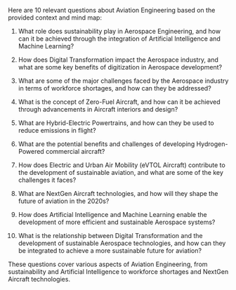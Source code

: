 Here are 10 relevant questions about Aviation Engineering based on the provided context and mind map:

1. What role does sustainability play in Aerospace Engineering, and how can it be achieved through the integration of Artificial Intelligence and Machine Learning?

2. How does Digital Transformation impact the Aerospace industry, and what are some key benefits of digitization in Aerospace development?

3. What are some of the major challenges faced by the Aerospace industry in terms of workforce shortages, and how can they be addressed?

4. What is the concept of Zero-Fuel Aircraft, and how can it be achieved through advancements in Aircraft interiors and design?

5. What are Hybrid-Electric Powertrains, and how can they be used to reduce emissions in flight?

6. What are the potential benefits and challenges of developing Hydrogen-Powered commercial aircraft?

7. How does Electric and Urban Air Mobility (eVTOL Aircraft) contribute to the development of sustainable aviation, and what are some of the key challenges it faces?

8. What are NextGen Aircraft technologies, and how will they shape the future of aviation in the 2020s?

9. How does Artificial Intelligence and Machine Learning enable the development of more efficient and sustainable Aerospace systems?

10. What is the relationship between Digital Transformation and the development of sustainable Aerospace technologies, and how can they be integrated to achieve a more sustainable future for aviation?

These questions cover various aspects of Aviation Engineering, from sustainability and Artificial Intelligence to workforce shortages and NextGen Aircraft technologies.